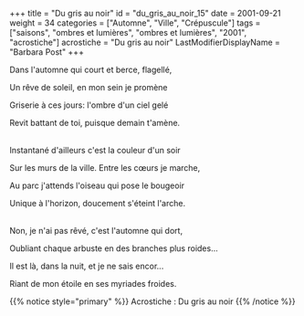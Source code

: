 +++
title = "Du gris au noir"
id = "du_gris_au_noir_15"
date = 2001-09-21
weight = 34
categories = ["Automne", "Ville", "Crépuscule"]
tags = ["saisons", "ombres et lumières", "ombres et lumières", "2001", "acrostiche"]
acrostiche = "Du gris au noir"
LastModifierDisplayName = "Barbara Post"
+++

Dans l'automne qui court et berce, flagellé,

Un rêve de soleil, en mon sein je promène

Griserie à ces jours: l'ombre d'un ciel gelé

Revit battant de toi, puisque demain t'amène.

 \
Instantané d'ailleurs c'est la couleur d'un soir

Sur les murs de la ville. Entre les cœurs je marche,

Au parc j'attends l'oiseau qui pose le bougeoir

Unique à l'horizon, doucement s'éteint l'arche.

 \
Non, je n'ai pas rêvé, c'est l'automne qui dort,

Oubliant chaque arbuste en des branches plus roides...

Il est là, dans la nuit, et je ne sais encor...

Riant de mon étoile en ses myriades froides.

{{% notice style="primary" %}}
Acrostiche : Du gris au noir
{{% /notice %}}
